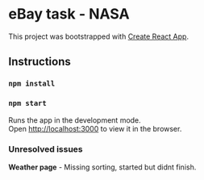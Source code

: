 # eBay task - NASA

This project was bootstrapped with [Create React App](https://github.com/facebook/create-react-app).

## Instructions

### `npm install`

### `npm start`

Runs the app in the development mode.\
Open [http://localhost:3000](http://localhost:3000) to view it in the browser.

### Unresolved issues

**Weather page** -
Missing sorting, started but didnt finish.
